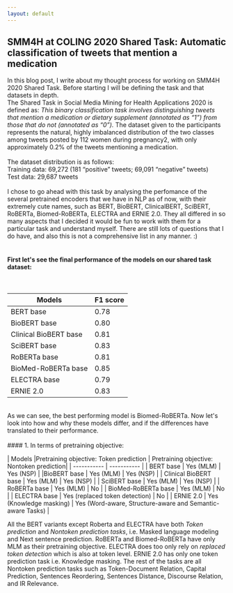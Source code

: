 ```yaml
---
layout: default
---
```


## SMM4H at COLING 2020 Shared Task: Automatic classification of tweets that mention a medication


In this blog post, I write about my thought process for working on SMM4H 2020 Shared Task. Before starting I will be defining the task and that datasets in depth.  <br>
The Shared Task in Social Media Mining for Health Applications 2020 is defined as: *This binary classification task involves distinguishing tweets that mention a medication or dietary supplement (annotated as “1”) from those that do not (annotated as “0”).*
The dataset given to the participants represents the natural, highly imbalanced distribution of the two classes among tweets posted by 112 women during pregnancy2, with only approximately 0.2% of the tweets mentioning a medication.<br> 
<br>
The dataset distribution is as follows:<br>
Training data: 69,272 (181 “positive” tweets; 69,091 “negative” tweets)<br>
Test data: 29,687 tweets<br>
<br>
I chose to go ahead with this task by analysing the perfomance of the several pretrained encoders that we have in NLP as of now, with their extremely cute names, such as BERT, BioBERT, ClinicalBERT, SciBERT, RoBERTa, Biomed-RoBERTa, ELECTRA and ERNIE 2.0. They all differed in so many aspects that I decided it would be fun to work with them for a particular task and understand myself. There are still lots of questions that I do have, and also this is not a comprehensive list in any manner. :)<br>
<br>
#### First let's see the final performance of the models on our shared task dataset:  
<br>

| Models    | F1 score |
| ----------- | ----------- |
| BERT base     |     0.78      |
|BioBERT base   |    0.80  |
| Clinical BioBERT base |   0.81     |
| SciBERT base |    0.83     |
| RoBERTa base   |    0.81    |
| BioMed-RoBERTa base   |  0.85     |
| ELECTRA base  |    0.79    |
| ERNIE 2.0  |     0.83      |
<br>
As we can see, the best performing model is Biomed-RoBERTa. 
Now let's look into how and why these models differ, and if the differences have translated to their performance.<br>
<br>
#### 1. In terms of pretraining objective: 
<br>

| Models    |Pretraining objective: Token prediction |  Pretraining objective: Nontoken prediction|
| ----------- | ----------- |
| BERT base     |    Yes (MLM)    |  Yes (NSP) |
|BioBERT base   |  Yes (MLM)  |    Yes (NSP)   |
| Clinical BioBERT base |  Yes (MLM)  |    Yes (NSP)   |
| SciBERT base |     Yes (MLM)  |    Yes (NSP)   |
| RoBERTa base   |      Yes (MLM)  |    No  |
| BioMed-RoBERTa base   |    Yes (MLM)  |    No  |
| ELECTRA base  |  Yes (replaced token detection)   |   No |
| ERNIE 2.0  |     Yes (Knowledge masking)    |  Yes (Word-aware, Structure-aware and Semantic-aware Tasks) |

All the BERT variants except Roberta and ELECTRA have both *Token prediction* and *Nontoken prediction tasks*, i.e. Masked language modeling and Next sentence prediction. RoBERTa and Biomed-RoBERTa have only MLM as their pretraining objective. ELECTRA does too only rely on *replaced token detection* which is also at token level. ERNIE 2.0 has only one token prediction task i.e. Knowledge masking. The rest of the tasks are all Nontoken prediction tasks such as Token-Document Relation, Capital Prediction, Sentences Reordering, Sentences Distance, Discourse Relation, and IR Relevance. 


